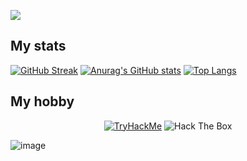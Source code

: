 ![](https://github.com/DelStez/DelStez/blob/main/header.png)

## My stats
[![GitHub Streak](http://github-readme-streak-stats.herokuapp.com?user=DelStez&theme=nightowl&date_format=M%20j%5B%2C%20Y%5D&hide_border=true&count_private=true&)](https://git.io/streak-stats)
[![Anurag's GitHub stats](https://github-readme-stats.vercel.app/api?username=DelStez&show_icons=true&theme=nightowl&hide_border=true&hide_title=false&count_private=true)](https://github.com/DelStez/github-readme-stats)
[![Top Langs](https://github-readme-stats.vercel.app/api/top-langs/?username=DelStez&show_icons=true&theme=nightowl&layout=compact&hide_border=true)](https://github.com/DelStez/github-readme-stats)

## My hobby
<div align="Center">
  <a href="https://tryhackme.com/p/DelStez"><img src="https://tryhackme-badges.s3.amazonaws.com/DelStez.png" alt="TryHackMe"></a>
  <img src="http://www.hackthebox.eu/badge/image/534140" alt="Hack The Box"></a>
</div>

![image](https://www.codewars.com/users/DelStez/badges/large)


 
